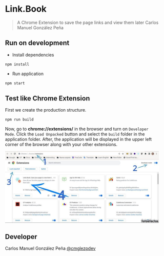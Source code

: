 # Link.Book 
> A Chrome Extension to save the page links and view them later
> Carlos Manuel González Peña

## Run on development

* Install dependencies 

```bash
npm install
```

* Run application

```bash
npm start
```


## Test like Chrome Extension

First we create the production structure.

```bash
npm run build
```

Now, go to __chrome://extensions/__ in the browser and turn on `Developer Mode`.
Click the `Load Unpacked` button and select the `build` folder in the application folder.
After, the application will be displayed in the upper left corner of the browser along with your other extensions.

![](./steps.jpg)


## Developer

Carlos Manuel González Peña [@cmglezpdev](https://twitter.com/cmglezpdev)